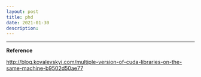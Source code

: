 ```yaml
---
layout: post
title: phd
date: 2021-01-30 
description: 
---
```

<!-- Recently I had some chance to chat with several phd applicants who apply for USC phd program and are interested in joining our research lab.  --> 

--- 
**Reference**

<http://blog.kovalevskyi.com/multiple-version-of-cuda-libraries-on-the-same-machine-b9502d50ae77>
